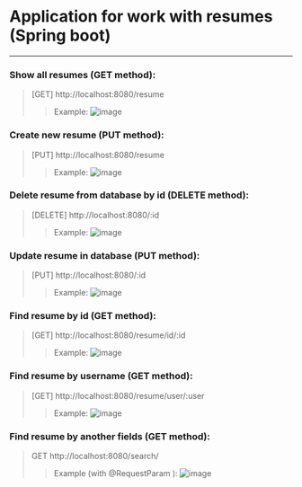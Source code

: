 # Application for work with resumes (Spring boot)
____

### Show all resumes (GET method): ###
>[GET] http://localhost:8080/resume
>>Example:
![image](https://user-images.githubusercontent.com/86801437/172254013-f749f828-7421-467c-bfd5-44b352038635.png)


### Create new resume (PUT method): ###  
>[PUT] http://localhost:8080/resume
>>Example:
![image](https://user-images.githubusercontent.com/86801437/172618181-9b946124-d274-4037-906b-b51939fe40ff.png)

### Delete resume from database by id (DELETE method): ###  
>[DELETE] http://localhost:8080/:id
>>Example:
![image](https://user-images.githubusercontent.com/86801437/172618615-f0a7ef69-7bfd-44d4-8bcc-dc68c63db081.png)

### Update resume in database (PUT method): ###
>[PUT] http://localhost:8080/:id
>>Example:
![image](https://user-images.githubusercontent.com/86801437/172619134-7424b606-6a53-4aa3-b40b-ef6a73da7cb3.png)

### Find resume by id (GET method): ###
>[GET] http://localhost:8080/resume/id/:id
>>Example:
![image](https://user-images.githubusercontent.com/86801437/172619555-63a88c29-b204-49d0-ac12-828bc9fe1ca0.png)

### Find resume by username (GET method): ###  
>[GET] http://localhost:8080/resume/user/:user
>>Example:
![image](https://user-images.githubusercontent.com/86801437/172620008-88a4a198-c79d-4590-8af2-7a5b7ce7627d.png)

### Find resume by another fields (GET method): ###  
>GET http://localhost:8080/search/
>>Example (with @RequestParam ):
![image](https://user-images.githubusercontent.com/86801437/172620642-0dff97c8-916e-43b5-a192-b7ceccca78f0.png)